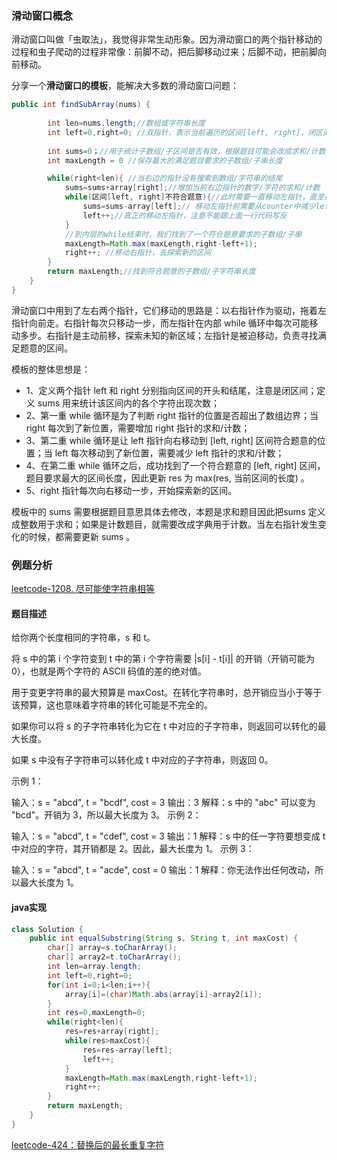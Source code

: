 ### 滑动窗口概念

滑动窗口叫做「虫取法」，我觉得非常生动形象。因为滑动窗口的两个指针移动的过程和虫子爬动的过程非常像：前脚不动，把后脚移动过来；后脚不动，把前脚向前移动。

分享一个**滑动窗口的模板**，能解决大多数的滑动窗口问题：

```Java
public int findSubArray(nums) {
        
        int len=nums.length;//数组或字符串长度
        int left=0,right=0; //双指针，表示当前遍历的区间[left, right]，闭区间
        
        int sums=0；//用于统计子数组/子区间是否有效，根据题目可能会改成求和/计数
        int maxLength = 0 //保存最大的满足题目要求的子数组/子串长度

        while(right<len){ //当右边的指针没有搜索到数组/字符串的结尾
            sums=sums+array[right];//增加当前右边指针的数字/字符的求和/计数
            while(区间[left, right]不符合题意){//此时需要一直移动左指针，直至找到一个符合题意的区间
                sums=sums-array[left];// 移动左指针前需要从counter中减少left位置字符的求和/计数
                left++;//真正的移动左指针，注意不能跟上面一行代码写反
            }
            //到内层的while结束时，我们找到了一个符合题意要求的子数组/子串
            maxLength=Math.max(maxLength,right-left+1);
            right++; //移动右指针，去探索新的区间
        }
        return maxLength;//找到符合题意的子数组/子字符串长度
    }
}

```

滑动窗口中用到了左右两个指针，它们移动的思路是：以右指针作为驱动，拖着左指针向前走。右指针每次只移动一步，而左指针在内部 while 循环中每次可能移动多步。右指针是主动前移，探索未知的新区域；左指针是被迫移动，负责寻找满足题意的区间。

模板的整体思想是：

- 1、定义两个指针 left 和 right 分别指向区间的开头和结尾，注意是闭区间；定义 sums 用来统计该区间内的各个字符出现次数；
- 2、第一重 while 循环是为了判断 right 指针的位置是否超出了数组边界；当 right 每次到了新位置，需要增加 right 指针的求和/计数；
- 3、第二重 while 循环是让 left 指针向右移动到 [left, right] 区间符合题意的位置；当 left 每次移动到了新位置，需要减少 left 指针的求和/计数；
- 4、在第二重 while 循环之后，成功找到了一个符合题意的 [left, right] 区间，题目要求最大的区间长度，因此更新 res 为 max(res, 当前区间的长度) 。
- 5、right 指针每次向右移动一步，开始探索新的区间。

模板中的 sums 需要根据题目意思具体去修改，本题是求和题目因此把sums 定义成整数用于求和；如果是计数题目，就需要改成字典用于计数。当左右指针发生变化的时候，都需要更新 sums 。

### 例题分析

[leetcode-1208. 尽可能使字符串相等](https://leetcode-cn.com/problems/get-equal-substrings-within-budget/)

#### 题目描述
给你两个长度相同的字符串，s 和 t。

将 s 中的第 i 个字符变到 t 中的第 i 个字符需要 |s[i] - t[i]| 的开销（开销可能为 0），也就是两个字符的 ASCII 码值的差的绝对值。

用于变更字符串的最大预算是 maxCost。在转化字符串时，总开销应当小于等于该预算，这也意味着字符串的转化可能是不完全的。

如果你可以将 s 的子字符串转化为它在 t 中对应的子字符串，则返回可以转化的最大长度。

如果 s 中没有子字符串可以转化成 t 中对应的子字符串，则返回 0。


示例 1：

输入：s = "abcd", t = "bcdf", cost = 3
输出：3
解释：s 中的 "abc" 可以变为 "bcd"。开销为 3，所以最大长度为 3。
示例 2：

输入：s = "abcd", t = "cdef", cost = 3
输出：1
解释：s 中的任一字符要想变成 t 中对应的字符，其开销都是 2。因此，最大长度为 1。
示例 3：

输入：s = "abcd", t = "acde", cost = 0
输出：1
解释：你无法作出任何改动，所以最大长度为 1。

#### java实现

```Java
class Solution {
    public int equalSubstring(String s, String t, int maxCost) {
        char[] array=s.toCharArray();
        char[] array2=t.toCharArray();
        int len=array.length;
        int left=0,right=0;
        for(int i=0;i<len;i++){
            array[i]=(char)Math.abs(array[i]-array2[i]);
        }
        int res=0,maxLength=0;
        while(right<len){
            res=res+array[right];
            while(res>maxCost){
                res=res-array[left];
                left++;
            }
            maxLength=Math.max(maxLength,right-left+1);
            right++;
        }
        return maxLength;
    }
}
```
[leetcode-424：替换后的最长重复字符](https://leetcode-cn.com/problems/longest-repeating-character-replacement/)

